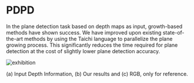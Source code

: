 # PDPD

In the plane detection task based on depth maps as input, growth-based methods have shown success. We have improved upon existing state-of-the-art methods by using the Taichi language to parallelize the plane growing process. This significantly reduces the time required for plane detection at the cost of slightly lower plane detection accuracy.

![exhibition](C:/Users/29246/Desktop/pdpd/图片与数据/exhibition.png)

(a) Input Depth Information, (b) Our results and (c) RGB, only for reference.

